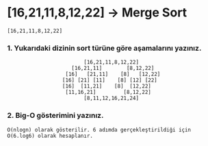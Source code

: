 # [16,21,11,8,12,22] -> Merge Sort
    [16,21,11,8,12,22]
 ### 1. Yukarıdaki dizinin sort türüne göre aşamalarını yazınız.

                             [16,21,11,8,12,22]
                         [16,21,11]        [8,12,22]       
                       [16]   [21,11]    [8]   [12,22]    
                      [16] [21] [11]    [8] [12] [22]
                      [16]  [11,21]    [8]  [12,22]
                       [11,16,21]         [8,12,22] 
                             [8,11,12,16,21,24]

### 2. Big-O gösterimini yazınız. 

    O(nlogn) olarak gösterilir. 6 adımda gerçekleştirildiği için   
    O(6.log6) olarak hesaplanır.